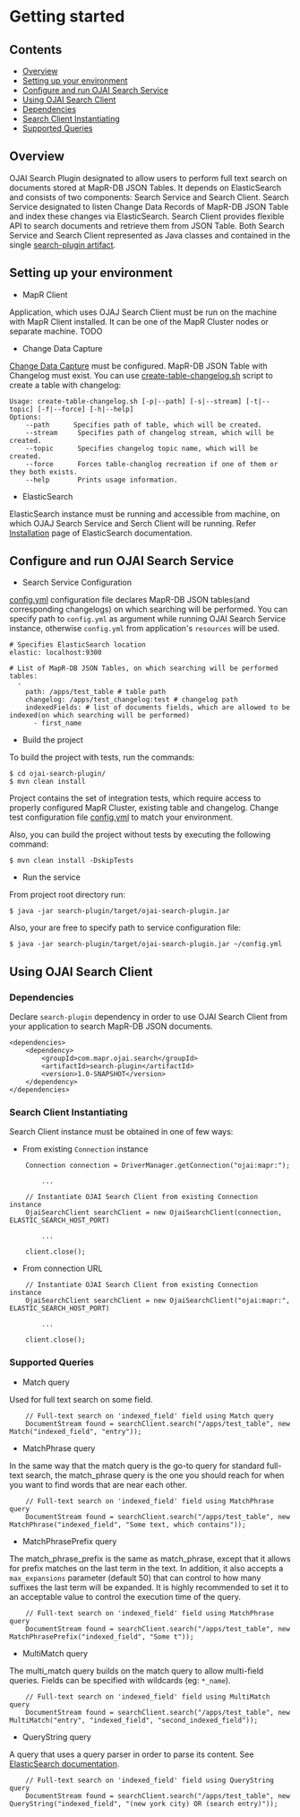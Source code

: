 # Getting started

## Contents

* [Overview](#overview)
* [Setting up your environment](#setting-up-your-environment)
* [Configure and run OJAI Search Service](#configure-and-run-ojai-search-service)
* [Using OJAI Search Client](#using-ojai-search-client)
* [Dependencies](#dependencies)
* [Search Client Instantiating](#search-client-instantiating)
* [Supported Queries](#supported-queries)

## Overview

OJAI Search Plugin designated to allow users to perform full text search on documents stored at MapR-DB JSON Tables. 
It depends on ElasticSearch and consists of two components: Search Service and Search Client.
Search Service designated to listen Change Data Records of MapR-DB JSON Table and index these changes via ElasticSearch.
Search Client provides flexible API to search documents and retrieve them from JSON Table. Both Search Service and
Search Client represented as Java classes and contained in the single [search-plugin artifact](../search-plugin/pom.xml).

## Setting up your environment

* MapR Client

Application, which uses OJAJ Search Client must be run on the machine with MapR Client installed. It can be one of the 
MapR Cluster nodes or separate machine.
TODO

* Change Data Capture

[Change Data Capture](https://maprdocs.mapr.com/60/MapR-DB/DB-ChangeData/setting-up-CDC.html) must be configured. 
MapR-DB JSON Table with Changelog must exist. You can use 
[create-table-changelog.sh](../search-plugin/bin/create-table-changelog.sh) script to create a table with changelog:
```
Usage: create-table-changelog.sh [-p|--path] [-s|--stream] [-t|--topic] [-f|--force] [-h|--help]
Options:
    --path      Specifies path of table, which will be created.
    --stream     Specifies path of changelog stream, which will be created.
    --topic      Specifies changelog topic name, which will be created.
    --force      Forces table-changlog recreation if one of them or they both exists.
    --help       Prints usage information.
```

* ElasticSearch

ElasticSearch instance must be running and accessible from machine, on which OJAJ Search Service and Serch Client will 
be running. Refer [Installation](https://www.elastic.co/guide/en/elasticsearch/reference/current/_installation.html) 
page of ElasticSearch documentation.

## Configure and run OJAI Search Service

* Search Service Configuration

[config.yml](../search-plugin/src/main/resources/config.yml) configuration file declares
MapR-DB JSON tables(and corresponding changelogs) on which searching will be performed. You can specify path to 
`config.yml` as argument while running OJAI Search Service instance, otherwise `config.yml` from application's 
`resources` will be used.

```
# Specifies ElasticSearch location
elastic: localhost:9300

# List of MapR-DB JSON Tables, on which searching will be performed
tables:
  -
    path: /apps/test_table # table path
    changelog: /apps/test_changelog:test # changelog path
    indexedFields: # list of documents fields, which are allowed to be indexed(on which searching will be performed)
      - first_name
```

* Build the project

To build the project with tests, run the commands:
```
$ cd ojai-search-plugin/
$ mvn clean install
```

Project contains the set of integration tests, which require access to properly configured MapR Cluster, existing table 
and changelog. Change test configuration file [config.yml](../search-plugin/src/test/resources/config.yml) to match 
your environment.

Also, you can build the project without tests by executing the following command:
```
$ mvn clean install -DskipTests
```

* Run the service

From project root directory run:
```
$ java -jar search-plugin/target/ojai-search-plugin.jar 
```

Also, your are free to specify path to service configuration file:
```
$ java -jar search-plugin/target/ojai-search-plugin.jar ~/config.yml
```

## Using OJAI Search Client

### Dependencies

Declare `search-plugin` dependency in order to use OJAI Search Client from your application to search MapR-DB JSON
documents.
```
<dependencies>
    <dependency>
        <groupId>com.mapr.ojai.search</groupId>
        <artifactId>search-plugin</artifactId>
        <version>1.0-SNAPSHOT</version>
    </dependency>
</dependencies>
```

### Search Client Instantiating

Search Client instance must be obtained in one of few ways:

* From existing `Connection` instance

```
    Connection connection = DriverManager.getConnection("ojai:mapr:");

        ...

    // Instantiate OJAI Search Client from existing Connection instance
    OjaiSearchClient searchClient = new OjaiSearchClient(connection, ELASTIC_SEARCH_HOST_PORT)

        ...

    client.close();
```

* From connection URL

```
    // Instantiate OJAI Search Client from existing Connection instance
    OjaiSearchClient searchClient = new OjaiSearchClient("ojai:mapr:", ELASTIC_SEARCH_HOST_PORT)

        ...

    client.close();
```

### Supported Queries

* Match query

Used for full text search on some field.

```
    // Full-text search on 'indexed_field' field using Match query
    DocumentStream found = searchClient.search("/apps/test_table", new Match("indexed_field", "entry"));
```

* MatchPhrase query

In the same way that the match query is the go-to query for standard full-text search, the match_phrase query is the 
one you should reach for when you want to find words that are near each other.
 
```
    // Full-text search on 'indexed_field' field using MatchPhrase query
    DocumentStream found = searchClient.search("/apps/test_table", new MatchPhrase("indexed_field", "Some text, which contains"));

```

* MatchPhrasePrefix query

The match_phrase_prefix is the same as match_phrase, except that it allows for prefix matches on the last term in 
the text. In addition, it also accepts a `max_expansions` parameter (default 50) that can control to how many suffixes 
the last term will be expanded. It is highly recommended to set it to an acceptable value to control the execution 
time of the query.

```
    // Full-text search on 'indexed_field' field using MatchPhrase query
    DocumentStream found = searchClient.search("/apps/test_table", new MatchPhrasePrefix("indexed_field", "Some t"));
```

* MultiMatch query

The multi_match query builds on the match query to allow multi-field queries. Fields can be specified with 
wildcards (eg: `*_name`).

```
    // Full-text search on 'indexed_field' field using MultiMatch query
    DocumentStream found = searchClient.search("/apps/test_table", new MultiMatch("entry", "indexed_field", "second_indexed_field"));
```

* QueryString query

A query that uses a query parser in order to parse its content. See 
[ElasticSearch documentation](https://www.elastic.co/guide/en/elasticsearch/reference/current/query-dsl-query-string-query.html).

```
    // Full-text search on 'indexed_field' field using QueryString query
    DocumentStream found = searchClient.search("/apps/test_table", new QueryString("indexed_field", "(new york city) OR (search entry)"));
```
